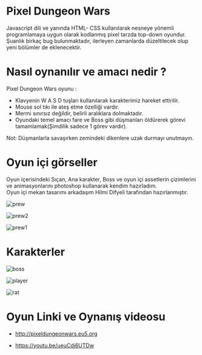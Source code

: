 
# Pixel Dungeon Wars

Javascript dili ve yanında HTML- CSS kullanılarak nesneye yönemli programlamaya uygun olarak kodlanmış pixel tarzda top-down oyundur.
Şuanlık birkaç bug bulunmaktadır, ilerleyen zamanlarda düzeltilecek olup yeni bölümler de eklenecektir.
 
# Nasıl oynanılır ve amacı nedir ?
  
Pixel Dungeon Wars oyunu :
- Klavyenin W A S D tuşları kullanılarak karakterimiz hareket ettirilir.
- Mouse sol tıkı ile ateş etme özelliği vardır.
- Mermi sınırsız değildir, belirli aralıklara dolmaktadır.
- Oyundaki temel amacı fare ve Boss gibi düşmanları öldürerek görevi tamamlamak(Şimdilik sadece 1 görev vardır).

Not: Düşmanlarla savaşırken zemindeki dikenlere uzak durmayı unutmayın.

# Oyun içi görseller
Oyun içerisindeki Sıçan, Ana karakter, Boss ve oyun içi assetlerin çizimlerini ve animasyonlarını photoshop kullanarak kendim hazırladım.</br>
Oyun içi mekan tasarımı arkadaşım Hilmi Difyeli tarafından hazırlanmıştır.

![prew](https://github.com/metehansozenli/Javascript_Pixel_Dungeon_Wars_Game/blob/main/prew.png)


![prew2](https://github.com/metehansozenli/Javascript_Pixel_Dungeon_Wars_Game/blob/main/prev3.png)


![prew1](https://github.com/metehansozenli/Javascript_Pixel_Dungeon_Wars_Game/blob/main/prew2.png)

# Karakterler
![boss](https://github.com/metehansozenli/Javascript_Pixel_Dungeon_Wars_Game/blob/main/boss.png)

![player](https://github.com/metehansozenli/Javascript_Pixel_Dungeon_Wars_Game/blob/main/player.png)

![rat](https://github.com/metehansozenli/Javascript_Pixel_Dungeon_Wars_Game/blob/main/rat.png)
  
  
# Oyun Linki ve Oynanış videosu

- http://pixeldungeonwars.eu5.org

- https://youtu.be/ueuCdj6UTDw
